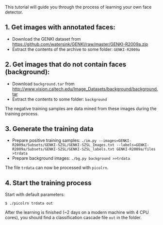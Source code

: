 This tutorial will guide you through the process of learning your own face detector.

## 1. Get images with annotated faces:

* Download the GENKI dataset from <https://github.com/watersink/GENKI/raw/master/GENKI-R2009a.zip>
* Extract the contents of the archive to some folder: `GENKI-R2009a`

## 2. Get images that do not contain faces (background):

* Download `background.tar` from <http://www.vision.caltech.edu/Image_Datasets/background/background.tar>
* Extract the contents to some folder: `background`

The negative training samples are data mined from these images during the training process.

## 3. Generate the training data

* Prepare positive training samples: `./im.py --images=GENKI-R2009a/Subsets/GENKI-SZSL/GENKI-SZSL_Images.txt --labels=GENKI-R2009a/Subsets/GENKI-SZSL/GENKI-SZSL_labels.txt GENKI-R2009a/files >trdata`
* Prepare background images: `./bg.py background >>trdata`

The file `trdata` can now be processed with `picolrn`.

## 4. Start the training process

Start with default parameters:

	$ ./picolrn trdata out

After the learning is finished (~2 days on a modern machine with 4 CPU cores), you should find a classification cascade file `out` in the folder.

